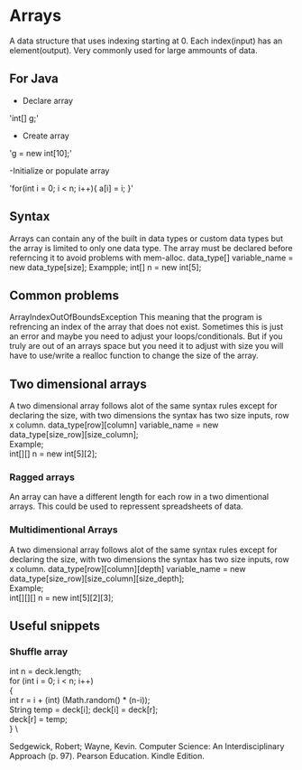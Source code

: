 # Arrays

A data structure that uses indexing starting at 0. Each index(input) has an element(output). Very commonly used for large ammounts of data. 

## For Java
- Declare array

'int[] g;'

- Create array

'g = new int[10];'

-Initialize or populate array

'for(int i = 0; i < n; i++){
a[i] = i;
}'
 
## Syntax 
Arrays can contain any of the built in data types or custom data types but the array is limited to only one data type. The array must be declared before referncing it to avoid problems with mem-alloc.
data_type[] variable_name = new data_type[size];
Exampple;
int[] n = new int[5];

## Common problems
ArrayIndexOutOfBoundsException
This meaning that the program is refrencing an index of the array that does not exist. Sometimes this is just an error and maybe you need to adjust your loops/conditionals. But if you truly are out of an arrays space but you need it to adjust with size you will have to use/write a realloc function to change the size of the array.

## Two dimensional arrays
A two dimensional array follows alot of the same syntax rules except for declaring the size, with two dimensions the syntax has two size inputs, row x column.
data_type[row][column] variable_name = new data_type[size_row][size_column];\
Example;\
int[][] n = new int[5][2];

### Ragged arrays
An array can have a different length for each row in a two dimentional arrays. This could be used to repressent spreadsheets of data. 

### Multidimentional Arrays
A two dimensional array follows alot of the same syntax rules except for declaring the size, with two dimensions the syntax has two size inputs, row x column.
data_type[row][column][depth] variable_name = new data_type[size_row][size_column][size_depth];\
Example;\
int[][][] n = new int[5][2][3];

## Useful snippets 
### Shuffle array
int n = deck.length;  \
for (int i = 0; i < n; i++)\
{  \
int r = i + (int) (Math.random() * (n-i));\
String temp = deck[i];  deck[i] = deck[r];\
deck[r] = temp;\
} \

Sedgewick, Robert; Wayne, Kevin. Computer Science: An Interdisciplinary Approach (p. 97). Pearson Education. Kindle Edition. 
